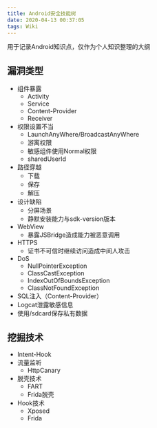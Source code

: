 ```yaml
---
title: Android安全技能树
date: 2020-04-13 00:37:05
tags: Wiki
---
```


用于记录Android知识点，仅作为个人知识整理的大纲

## 漏洞类型

* 组件暴露
  * Activity
  * Service
  * Content-Provider
  * Receiver
* 权限设置不当
  * LaunchAnyWhere/BroadcastAnyWhere
  * 游离权限
  * 敏感组件使用Normal权限
  * sharedUserId
* 路径穿越
  * 下载
  * 保存
  * 解压
* 设计缺陷
  * 分屏场景
  * 静默安装能力与sdk-version版本
* WebView
  * 暴露JSBridge造成能力被恶意调用
* HTTPS
  * 证书不可信时继续访问造成中间人攻击
* DoS
  * NullPointerException
  * ClassCastException
  * IndexOutOfBoundsException
  * ClassNotFoundException
* SQL注入（Content-Provider）
* Logcat泄露敏感信息
* 使用/sdcard保存私有数据

## 挖掘技术

* Intent-Hook
* 流量监听
  * HttpCanary
* 脱壳技术
  * FART
  * Frida脱壳
* Hook技术
  * Xposed
  * Frida